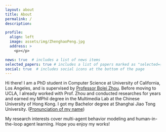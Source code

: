```yaml
---
layout: about
title: About
permalink: /
description: 

profile:
  align: left
  image: assets/img/ZhenghaoPeng.jpg
  address: >
    <p></p>

news: true  # includes a list of news items
selected_papers: true # includes a list of papers marked as "selected={true}"
social: true  # includes social icons at the bottom of the page
---
```


Hi there! I am a PhD student in Computer Science at University of California, Los Angeles, and is supervised by [Professor Bolei Zhou](https://boleizhou.github.io).
Before moving to UCLA, I already worked with Prof. Zhou and conducted researches for years and earned my MPhil degree in the Multimedia Lab at the Chinese University of Hong Kong. I got my Bachelor degree at Shanghai Jiao Tong University. ([Pronunciation of my name](pronunciation))


My research interests cover multi-agent behavior modeling and human-in-the-loop agent learning. 
Hope you enjoy my works!

